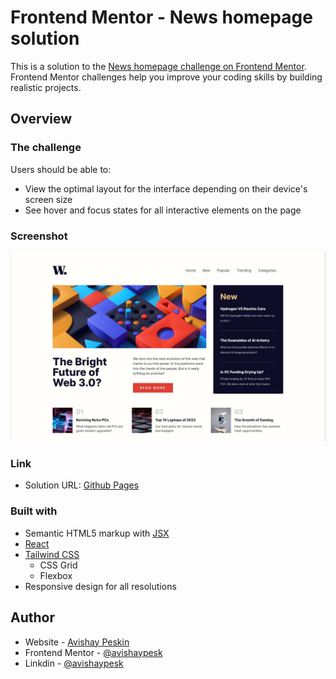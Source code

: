# Frontend Mentor - News homepage solution

This is a solution to the [News homepage challenge on Frontend Mentor](https://www.frontendmentor.io/challenges/news-homepage-H6SWTa1MFl). Frontend Mentor challenges help you improve your coding skills by building realistic projects. 

## Overview

### The challenge

Users should be able to:

- View the optimal layout for the interface depending on their device's screen size
- See hover and focus states for all interactive elements on the page

### Screenshot

![](./src/assets/images/screenshot.JPG)
### Link

- Solution URL: [Github Pages](https://avishaypesk.github.io/news-homepage-main/)

### Built with

- Semantic HTML5 markup with [JSX](https://reactjs.org/docs/introducing-jsx.html)
- [React](https://reactjs.org/)
- [Tailwind CSS](https://tailwindcss.com/)
  - CSS Grid
  - Flexbox
- Responsive design for all resolutions

## Author

- Website - [Avishay Peskin](https://www.avishaypesk-news.ignorelist.com/)
- Frontend Mentor - [@avishaypesk](https://www.frontendmentor.io/profile/avishaypesk)
- Linkdin - [@avishaypesk](https://www.linkedin.com/in/avishay-peskin-127779219/)
